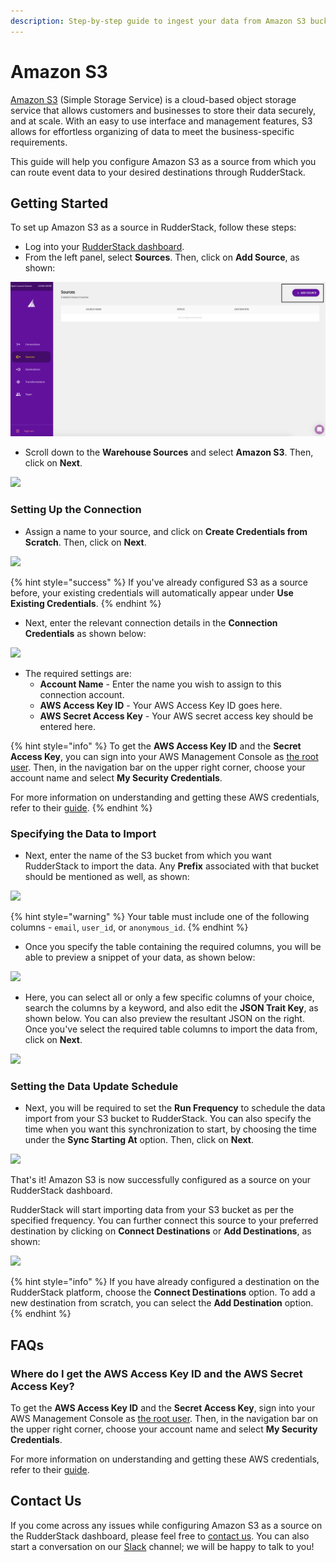 ```yaml
---
description: Step-by-step guide to ingest your data from Amazon S3 bucket into RudderStack.
---
```


# Amazon S3

[Amazon S3](https://aws.amazon.com/s3/) \(Simple Storage Service\) is a cloud-based object storage service that allows customers and businesses to store their data securely, and at scale. With an easy to use interface and management features, S3 allows for effortless organizing of data to meet the business-specific requirements.

This guide will help you configure Amazon S3 as a source from which you can route event data to your desired destinations through RudderStack.

## Getting Started

To set up Amazon S3 as a source in RudderStack, follow these steps:

* Log into your [RudderStack dashboard](https://app.rudderlabs.com/signup?type=freetrial).
* From the left panel, select **Sources**. Then, click on **Add Source**, as shown:

![](../.gitbook/assets/image%20%2897%29%20%281%29%20%281%29%20%282%29%20%282%29%20%282%29%20%282%29%20%282%29%20%282%29%20%282%29%20%282%29%20%282%29%20%282%29%20%282%29%20%283%29%20%281%29%20%282%29.png)

* Scroll down to the **Warehouse Sources** and select **Amazon S3**. Then, click on **Next**.

![](../.gitbook/assets/screen-shot-2021-01-12-at-12.23.01-pm.png)

### Setting Up the Connection

* Assign a name to your source, and click on **Create Credentials from Scratch**. Then, click on **Next**.

![](../.gitbook/assets/screen-shot-2021-01-12-at-12.23.37-pm.png)

{% hint style="success" %}
If you've already configured S3 as a source before, your existing credentials will automatically appear under **Use Existing Credentials**.
{% endhint %}

* Next, enter the relevant connection details in the **Connection Credentials** as shown below:

![](../.gitbook/assets/screen-shot-2021-01-12-at-12.23.55-pm.png)

* The required settings are:
  * **Account Name** - Enter the name you wish to assign to this connection account.
  * **AWS Access Key ID** - Your AWS Access Key ID goes here.
  * **AWS Secret Access Key** - Your AWS secret access key should be entered here.

{% hint style="info" %}
To get the **AWS Access Key ID** and the **Secret Access Key**, you can sign into your AWS Management Console as [the root user](https://docs.aws.amazon.com/IAM/latest/UserGuide/console.html#root-user-sign-in-page). Then, in the navigation bar on the upper right corner, choose your account name and select **My Security Credentials**.

For more information on understanding and getting these AWS credentials, refer to their [guide](https://docs.aws.amazon.com/general/latest/gr/aws-sec-cred-types.html).
{% endhint %}

### Specifying the Data to Import

* Next, enter the name of the S3 bucket from which you want RudderStack to import the data. Any **Prefix** associated with that bucket should be mentioned as well, as shown:

![](../.gitbook/assets/screen-shot-2021-01-13-at-10.58.18-am.png)

{% hint style="warning" %}
Your table must include one of the following columns - `email`, `user_id`, or `anonymous_id`.
{% endhint %}

* Once you specify the table containing the required columns, you will be able to preview a snippet of your data, as shown below:

![](../.gitbook/assets/screen-shot-2021-01-05-at-3.21.38-pm.png)

* Here, you can select all or only a few specific columns of your choice, search the columns by a keyword, and also edit the **JSON Trait Key**, as shown below. You can also preview the resultant JSON on the right. Once you've select the required table columns to import the data from, click on **Next**.

![](../.gitbook/assets/screen-shot-2021-01-05-at-3.22.09-pm.png)

### Setting the Data Update Schedule

* Next, you will be required to set the **Run Frequency** to schedule the data import from your S3 bucket to RudderStack. You can also specify the time when you want this synchronization to start, by choosing the time under the **Sync Starting At** option. Then, click on **Next**.

![](../.gitbook/assets/screen-shot-2021-01-13-at-11.00.29-am.png)

That's it! Amazon S3 is now successfully configured as a source on your RudderStack dashboard. 

RudderStack will start importing data from your S3 bucket as per the specified frequency. You can further connect this source to your preferred destination by clicking on **Connect Destinations** or **Add Destinations**, as shown:

![](../.gitbook/assets/screen-shot-2021-01-13-at-11.06.08-am.png)

{% hint style="info" %}
If you have already configured a destination on the RudderStack platform, choose the **Connect Destinations** option. To add a new destination from scratch, you can select the **Add Destination** option.
{% endhint %}

## FAQs

### Where do I get the AWS Access Key ID and the AWS Secret Access Key?

To get the **AWS Access Key ID** and the **Secret Access Key**,  sign into your AWS Management Console as [the root user](https://docs.aws.amazon.com/IAM/latest/UserGuide/console.html#root-user-sign-in-page). Then, in the navigation bar on the upper right corner, choose your account name and select **My Security Credentials**.

For more information on understanding and getting these AWS credentials, refer to their [guide](https://docs.aws.amazon.com/general/latest/gr/aws-sec-cred-types.html).

## Contact Us

If you come across any issues while configuring Amazon S3 as a source on the RudderStack dashboard, please feel free to [contact us](mailto:%20docs@rudderstack.com). You can also start a conversation on our [Slack](https://resources.rudderstack.com/join-rudderstack-slack) channel; we will be happy to talk to you!

